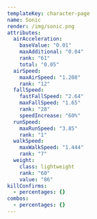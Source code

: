 ```yaml
---
templateKey: character-page
name: Sonic
render: /img/sonic.png
attributes:
  airAcceleration:
    baseValue: "0.01"
    maxAdditional: "0.04"
    rank: "61"
    total: "0.05"
  airSpeed:
    maxAirSpeed: "1.208"
    rank: "12"
  fallSpeed:
    fastFallSpeed: "2.64"
    maxFallSpeed: "1.65"
    rank: "28"
    speedIncrease: "60%"
  runSpeed:
    maxRunSpeed: "3.85"
    rank: "1"
  walkSpeed:
    maxWalkSpeed: "1.444"
    rank: "7"
  weight:
    class: lightweight
    rank: "60"
    value: "86"
killConfirms:
  - percentages: {}
combos:
  - percentages: {}
---
```

